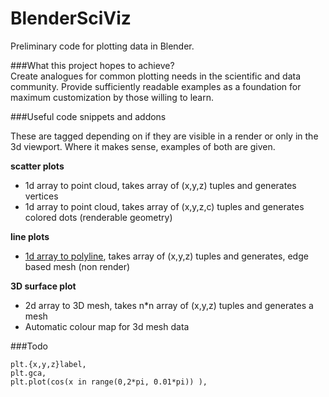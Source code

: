 BlenderSciViz
=============

Preliminary code for plotting data in Blender.

###What this project hopes to achieve?  
Create analogues for common plotting needs in the scientific and data community. Provide sufficiently readable 
examples as a foundation for maximum customization by those willing to learn.

###Useful code snippets and addons

These are tagged depending on if they are visible in a render or only in the 3d viewport. Where it makes sense, examples of both are given.

**scatter plots**
- 1d array to point cloud, takes array of (x,y,z) tuples and generates vertices
- 1d array to point cloud, takes array of (x,y,z,c) tuples and generates colored dots (renderable geometry)
 
**line plots**
- [1d array to polyline](https://github.com/zeffii/BlenderSciViz/blob/master/intro_script.py), takes array of (x,y,z) tuples and generates, edge based mesh (non render)

**3D surface plot**
- 2d array to 3D mesh, takes n*n array of (x,y,z) tuples and generates a mesh
- Automatic colour map for 3d mesh data

###Todo

    plt.{x,y,z}label,   
    plt.gca, 
    plt.plot(cos(x in range(0,2*pi, 0.01*pi)) ),
